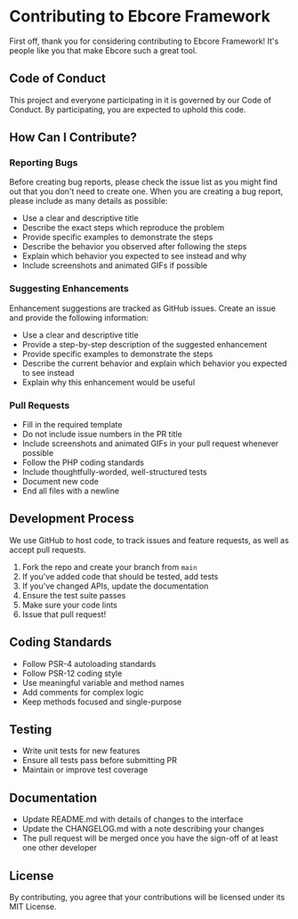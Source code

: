# Contributing to Ebcore Framework

First off, thank you for considering contributing to Ebcore Framework! It's people like you that make Ebcore such a great tool.

## Code of Conduct

This project and everyone participating in it is governed by our Code of Conduct. By participating, you are expected to uphold this code.

## How Can I Contribute?

### Reporting Bugs

Before creating bug reports, please check the issue list as you might find out that you don't need to create one. When you are creating a bug report, please include as many details as possible:

* Use a clear and descriptive title
* Describe the exact steps which reproduce the problem
* Provide specific examples to demonstrate the steps
* Describe the behavior you observed after following the steps
* Explain which behavior you expected to see instead and why
* Include screenshots and animated GIFs if possible

### Suggesting Enhancements

Enhancement suggestions are tracked as GitHub issues. Create an issue and provide the following information:

* Use a clear and descriptive title
* Provide a step-by-step description of the suggested enhancement
* Provide specific examples to demonstrate the steps
* Describe the current behavior and explain which behavior you expected to see instead
* Explain why this enhancement would be useful

### Pull Requests

* Fill in the required template
* Do not include issue numbers in the PR title
* Include screenshots and animated GIFs in your pull request whenever possible
* Follow the PHP coding standards
* Include thoughtfully-worded, well-structured tests
* Document new code
* End all files with a newline

## Development Process

We use GitHub to host code, to track issues and feature requests, as well as accept pull requests.

1. Fork the repo and create your branch from `main`
2. If you've added code that should be tested, add tests
3. If you've changed APIs, update the documentation
4. Ensure the test suite passes
5. Make sure your code lints
6. Issue that pull request!

## Coding Standards

* Follow PSR-4 autoloading standards
* Follow PSR-12 coding style
* Use meaningful variable and method names
* Add comments for complex logic
* Keep methods focused and single-purpose

## Testing

* Write unit tests for new features
* Ensure all tests pass before submitting PR
* Maintain or improve test coverage

## Documentation

* Update README.md with details of changes to the interface
* Update the CHANGELOG.md with a note describing your changes
* The pull request will be merged once you have the sign-off of at least one other developer

## License

By contributing, you agree that your contributions will be licensed under its MIT License. 